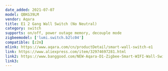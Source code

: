 ```yaml
---
date_added: 2021-07-07
model: QBKG39LM
vendor: Aqara
title: E1 2 Gang Wall Switch (No Neutral)
category: switch
supports: on/off, power outage memory, decouple mode
zigbeemodel: ['lumi.switch.b2lc04']
compatible: [z2m]
mlink: https://www.aqara.com/cn/productDetail/smart-wall-switch-e1
link: https://www.aliexpress.com/item/32974697281.html
link2: https://www.banggood.com/NEW-Aqara-D1-Zigbee-Smart-WIFI-Wall-Switch-1-or-2-or-3-Gang-LIVE-or-NEUTRAL-LINE-Xiaomi-Mijia-APP-Remote-Controller-p-1644324.html
link3: 
---
```

